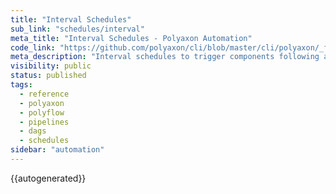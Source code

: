 ```yaml
---
title: "Interval Schedules"
sub_link: "schedules/interval"
meta_title: "Interval Schedules - Polyaxon Automation"
code_link: "https://github.com/polyaxon/cli/blob/master/cli/polyaxon/_flow/schedule/interval.py"
meta_description: "Interval schedules to trigger components following a specific interval."
visibility: public
status: published
tags:
  - reference
  - polyaxon
  - polyflow
  - pipelines
  - dags
  - schedules
sidebar: "automation"
---
```


{{autogenerated}}
